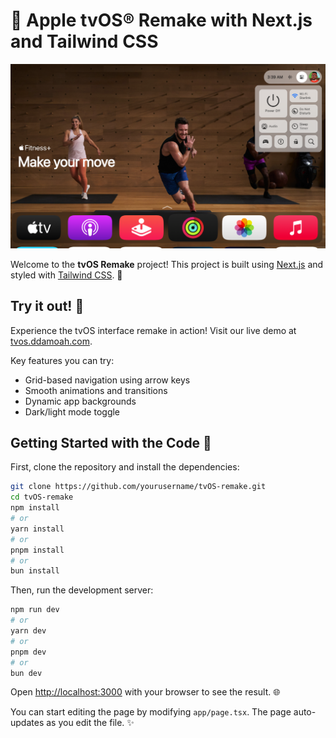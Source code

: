 #  Apple tvOS® Remake with Next.js and Tailwind CSS

<img src="./github/ss1.png" width="700" alt="Screenshot">

Welcome to the **tvOS Remake** project! This project is built using [Next.js](https://nextjs.org) and styled with [Tailwind CSS](https://tailwindcss.com). 🚀

## Try it out! 🚀

Experience the tvOS interface remake in action! Visit our live demo at [tvos.ddamoah.com](https://tvos.ddamoah.com).

Key features you can try:
- Grid-based navigation using arrow keys
- Smooth animations and transitions 
- Dynamic app backgrounds
- Dark/light mode toggle

## Getting Started with the Code 🏁

First, clone the repository and install the dependencies:

```bash
git clone https://github.com/yourusername/tvOS-remake.git
cd tvOS-remake
npm install
# or
yarn install
# or
pnpm install
# or
bun install
```

Then, run the development server:

```bash
npm run dev
# or
yarn dev
# or
pnpm dev
# or
bun dev
```

Open [http://localhost:3000](http://localhost:3000) with your browser to see the result. 🌐

You can start editing the page by modifying `app/page.tsx`. The page auto-updates as you edit the file. ✨
